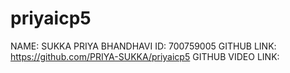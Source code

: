 # priyaicp5
NAME: SUKKA PRIYA BHANDHAVI
ID: 700759005
GITHUB LINK: https://github.com/PRIYA-SUKKA/priyaicp5
GITHUB VIDEO LINK: 
